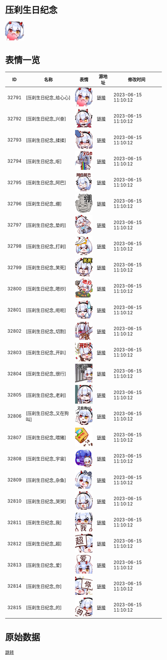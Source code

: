 # 压刹生日纪念

<img src="./cover.png" height="60" alt="cover" />

# 表情一览

|ID|名称|表情|源地址|修改时间|
|----|----|----|----|----|
|32791|[压刹生日纪念_给心心]|<img src="./pic/032791_%5B压刹生日纪念_给心心%5D.png" height="60" alt="给心心"/>|[链接](https://i0.hdslb.com/bfs/garb/7314385b419af17045a1b0d2e6e7eb48468b6af9.png)|2023-06-15 11:10:12|
|32792|[压刹生日纪念_兴奋]|<img src="./pic/032792_%5B压刹生日纪念_兴奋%5D.png" height="60" alt="兴奋"/>|[链接](https://i0.hdslb.com/bfs/garb/78d21ae029d6bbdfb14ad3d8ea9f4447884d38f0.png)|2023-06-15 11:10:12|
|32793|[压刹生日纪念_揉揉]|<img src="./pic/032793_%5B压刹生日纪念_揉揉%5D.png" height="60" alt="揉揉"/>|[链接](https://i0.hdslb.com/bfs/garb/da04708065d7b1ee0a2988c4bf96723e5f706f18.png)|2023-06-15 11:10:12|
|32794|[压刹生日纪念_呕]|<img src="./pic/032794_%5B压刹生日纪念_呕%5D.png" height="60" alt="呕"/>|[链接](https://i0.hdslb.com/bfs/garb/fe4fd9d636d67f879d651cc3cccd47f255bdd397.png)|2023-06-15 11:10:12|
|32795|[压刹生日纪念_阿巴]|<img src="./pic/032795_%5B压刹生日纪念_阿巴%5D.png" height="60" alt="阿巴"/>|[链接](https://i0.hdslb.com/bfs/garb/6d74191b188965ef0c858cc7ee0844b9930a493e.png)|2023-06-15 11:10:12|
|32796|[压刹生日纪念_绷]|<img src="./pic/032796_%5B压刹生日纪念_绷%5D.png" height="60" alt="绷"/>|[链接](https://i0.hdslb.com/bfs/garb/967e99d577276a8e2424db423e4409847d36f85e.png)|2023-06-15 11:10:12|
|32797|[压刹生日纪念_垫的]|<img src="./pic/032797_%5B压刹生日纪念_垫的%5D.png" height="60" alt="垫的"/>|[链接](https://i0.hdslb.com/bfs/garb/e6917f44a53f49e9b0f728b25bcc41e101a739e2.png)|2023-06-15 11:10:12|
|32798|[压刹生日纪念_打刹]|<img src="./pic/032798_%5B压刹生日纪念_打刹%5D.png" height="60" alt="打刹"/>|[链接](https://i0.hdslb.com/bfs/garb/a49c3b8551aac7c8cb769e19f332d6efa894cdb6.png)|2023-06-15 11:10:12|
|32799|[压刹生日纪念_笑死]|<img src="./pic/032799_%5B压刹生日纪念_笑死%5D.png" height="60" alt="笑死"/>|[链接](https://i0.hdslb.com/bfs/garb/ae5e7eba145a0baa63f4b9d618a60598c41ba841.png)|2023-06-15 11:10:12|
|32800|[压刹生日纪念_嗯炒]|<img src="./pic/032800_%5B压刹生日纪念_嗯炒%5D.png" height="60" alt="嗯炒"/>|[链接](https://i0.hdslb.com/bfs/garb/3351670fb6f9bb84472e11082925bf661aa7a34e.png)|2023-06-15 11:10:12|
|32801|[压刹生日纪念_呃呃]|<img src="./pic/032801_%5B压刹生日纪念_呃呃%5D.png" height="60" alt="呃呃"/>|[链接](https://i0.hdslb.com/bfs/garb/c4ce7045380907e0792910f51aad33f2d73e09f8.png)|2023-06-15 11:10:12|
|32802|[压刹生日纪念_切割]|<img src="./pic/032802_%5B压刹生日纪念_切割%5D.png" height="60" alt="切割"/>|[链接](https://i0.hdslb.com/bfs/garb/04ab418118d9b1089c6027a280339030cbcee335.png)|2023-06-15 11:10:12|
|32803|[压刹生日纪念_开趴]|<img src="./pic/032803_%5B压刹生日纪念_开趴%5D.png" height="60" alt="开趴"/>|[链接](https://i0.hdslb.com/bfs/garb/eecdb19770e9a5cd24fc1917775603d9dc9393cd.png)|2023-06-15 11:10:12|
|32804|[压刹生日纪念_很行]|<img src="./pic/032804_%5B压刹生日纪念_很行%5D.png" height="60" alt="很行"/>|[链接](https://i0.hdslb.com/bfs/garb/9dab9d0a880da35101caab825549a602914142ea.png)|2023-06-15 11:10:12|
|32805|[压刹生日纪念_老刹]|<img src="./pic/032805_%5B压刹生日纪念_老刹%5D.png" height="60" alt="老刹"/>|[链接](https://i0.hdslb.com/bfs/garb/917530ec5da3477646bf35f5c4cca6d985486cdd.png)|2023-06-15 11:10:12|
|32806|[压刹生日纪念_又在狗叫]|<img src="./pic/032806_%5B压刹生日纪念_又在狗叫%5D.png" height="60" alt="又在狗叫"/>|[链接](https://i0.hdslb.com/bfs/garb/063b07a102ccfb30d8a4826647f027982843e79a.png)|2023-06-15 11:10:12|
|32807|[压刹生日纪念_喂猪]|<img src="./pic/032807_%5B压刹生日纪念_喂猪%5D.png" height="60" alt="喂猪"/>|[链接](https://i0.hdslb.com/bfs/garb/19aa8f3ae03bd6096155a039b61fd000d66b881e.png)|2023-06-15 11:10:12|
|32808|[压刹生日纪念_宇宙]|<img src="./pic/032808_%5B压刹生日纪念_宇宙%5D.png" height="60" alt="宇宙"/>|[链接](https://i0.hdslb.com/bfs/garb/af9c992fd8646679c786bf8bbc9598a096ee0cc6.png)|2023-06-15 11:10:12|
|32809|[压刹生日纪念_杂鱼]|<img src="./pic/032809_%5B压刹生日纪念_杂鱼%5D.png" height="60" alt="杂鱼"/>|[链接](https://i0.hdslb.com/bfs/garb/4b52181c8df4bf61bf0f42f5d46a03a033055409.png)|2023-06-15 11:10:12|
|32810|[压刹生日纪念_哭哭]|<img src="./pic/032810_%5B压刹生日纪念_哭哭%5D.png" height="60" alt="哭哭"/>|[链接](https://i0.hdslb.com/bfs/garb/913d919c61a5ec27df0b2d6f626c4592ecff8396.png)|2023-06-15 11:10:12|
|32811|[压刹生日纪念_我]|<img src="./pic/032811_%5B压刹生日纪念_我%5D.png" height="60" alt="我"/>|[链接](https://i0.hdslb.com/bfs/garb/d0c097fc7bf54a4c0bdd9fe0bfa564271c91e54d.png)|2023-06-15 11:10:12|
|32812|[压刹生日纪念_超]|<img src="./pic/032812_%5B压刹生日纪念_超%5D.png" height="60" alt="超"/>|[链接](https://i0.hdslb.com/bfs/garb/1a5ef02a0ed1c0a9917ac926efcc89085e94ec62.png)|2023-06-15 11:10:12|
|32813|[压刹生日纪念_爱]|<img src="./pic/032813_%5B压刹生日纪念_爱%5D.png" height="60" alt="爱"/>|[链接](https://i0.hdslb.com/bfs/garb/7d801f6a0121c6a5a99dedb91c96f57b505d8dbc.png)|2023-06-15 11:10:12|
|32814|[压刹生日纪念_你]|<img src="./pic/032814_%5B压刹生日纪念_你%5D.png" height="60" alt="你"/>|[链接](https://i0.hdslb.com/bfs/garb/c55a6772ded213f95117224260f7058d84bf2461.png)|2023-06-15 11:10:12|
|32815|[压刹生日纪念_的]|<img src="./pic/032815_%5B压刹生日纪念_的%5D.png" height="60" alt="的"/>|[链接](https://i0.hdslb.com/bfs/garb/ccf62221c269f11ec78a66e6f444a10d14332879.png)|2023-06-15 11:10:12|

# 原始数据

[跳转](./raw.json)

